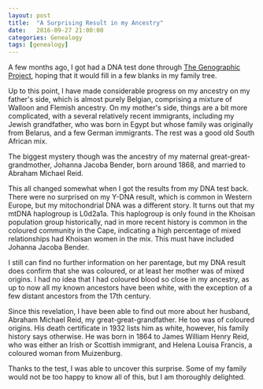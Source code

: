 ```yaml
---
layout: post
title:  "A Surprising Result in my Ancestry"
date:   2016-09-27 21:00:00
categories: Genealogy
tags: [genealogy]
---
```


A few months ago, I got had a DNA test done through [The Genographic Project](https://genographic.nationalgeographic.com/), hoping that it would fill in a few blanks in my family tree. 

Up to this point, I have made considerable progress on my ancestry on my father's side, which is almost purely Belgian, comprising a mixture of Walloon and Flemish ancestry. On my mother's side, things are a bit more complicated, with a several relatively recent immigrants, including my Jewish grandfather, who was born in Egypt but whose family was originally from Belarus, and a few German immigrants. The rest was a good old South African mix.

The biggest mystery though was the ancestry of my maternal great-great-grandmother, Johanna Jacoba Bender, born around 1868, and married to Abraham Michael Reid. 
<!--more-->

This all changed somewhat when I got the results from my DNA test back. There were no surprised on my Y-DNA result, which is common in Western Europe, but my mitochondrial DNA was a different story. It turns out that my mtDNA haplogroup is L0d2a1a. This haplogroup is only found in the Khoisan population group historically, nad in more recent history is common in the coloured community in the Cape, indicating a high percentage of mixed relationships had Khoisan women in the mix. This must have included Johanna Jacoba Bender.

I still can find no further information on her parentage, but my DNA result does confirm that she was coloured, or at least her mother was of mixed origins. I had no idea that I had coloured blood so close in my ancestry, as up to now all my known ancestors have been white, with the exception of a few distant ancestors from the 17th century.

Since this revelation, I have been able to find out more about her husband, Abraham Michael Reid, my great-great-grandfather. He too was of coloured origins. His death certificate in 1932 lists him as white, however, his family history says otherwise. He was born in 1864 to James William Henry Reid, who was either an Irish or Scottish immigrant, and Helena Louisa Francis, a coloured woman from Muizenburg. 

Thanks to the test, I was able to uncover this surprise. Some of my family would not be too happy to know all of this, but I am thoroughly delighted.
